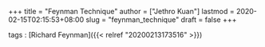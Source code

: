 +++
title = "Feynman Technique"
author = ["Jethro Kuan"]
lastmod = 2020-02-15T02:15:53+08:00
slug = "feynman_technique"
draft = false
+++

tags
: [Richard Feynman]({{< relref "20200213173516" >}})
